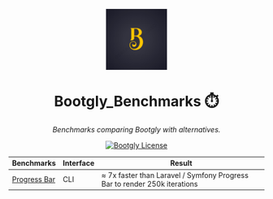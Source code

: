 <p align="center">
  <img src="https://github.com/bootgly/.github/raw/main/favicon-temp1-128.png" alt="bootgly-logo" width="120px" height="120px"/>
</p>
<h1 align="center">Bootgly_Benchmarks ⏱️</h1>
<p align="center">
  <i>Benchmarks comparing Bootgly with alternatives.</i>
</p>
<p align="center">
  <a href="https://packagist.org/packages/bootgly/bootgly">
    <img alt="Bootgly License" src="https://img.shields.io/github/license/bootgly/bootgly"/>
  </a>
</p>

Benchmarks | Interface | Result
--- | --- | ---
[Progress Bar][PROGRESS_BAR]  | CLI | ≈ 7x faster than Laravel / Symfony Progress Bar to render 250k iterations

<!-- Links -->
[PROGRESS_BAR]: https://github.com/bootgly/bootgly_benchmarks/tree/main/progress_bar
